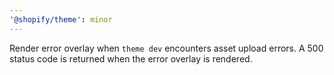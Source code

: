```yaml
---
'@shopify/theme': minor
---
```


Render error overlay when `theme dev` encounters asset upload errors. A 500 status code is returned when the error overlay is rendered.
